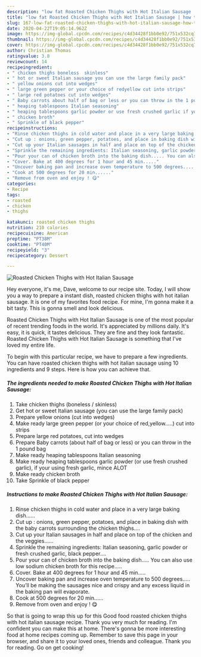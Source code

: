 ```yaml
---
description: "low fat Roasted Chicken Thighs with Hot Italian Sausage | how to make healthy Roasted Chicken Thighs with Hot Italian Sausage"
title: "low fat Roasted Chicken Thighs with Hot Italian Sausage | how to make healthy Roasted Chicken Thighs with Hot Italian Sausage"
slug: 167-low-fat-roasted-chicken-thighs-with-hot-italian-sausage-how-to-make-healthy-roasted-chicken-thighs-with-hot-italian-sausage
date: 2020-04-22T19:05:14.962Z
image: https://img-global.cpcdn.com/recipes/c4d34428f1bb0e92/751x532cq70/roasted-chicken-thighs-with-hot-italian-sausage-recipe-main-photo.jpg
thumbnail: https://img-global.cpcdn.com/recipes/c4d34428f1bb0e92/751x532cq70/roasted-chicken-thighs-with-hot-italian-sausage-recipe-main-photo.jpg
cover: https://img-global.cpcdn.com/recipes/c4d34428f1bb0e92/751x532cq70/roasted-chicken-thighs-with-hot-italian-sausage-recipe-main-photo.jpg
author: Christian Thomas
ratingvalue: 3.8
reviewcount: 14
recipeingredient:
- " chicken thighs boneless  skinless"
- " hot or sweet Italian sausage you can use the large family pack"
- " yellow onions cut into wedges"
- " large green pepper or your choice of redyellow cut into strips"
- " large red potatoes cut into wedges"
- " Baby carrots about half of bag or less or you can throw in the 1 pound bag"
- " heaping tablespoons Italian seasoning"
- " heaping tablespoons garlic powder or use fresh crushed garlic if your using fresh garlic mince ALOT"
- " chicken broth"
- " Sprinkle of black pepper"
recipeinstructions:
- "Rinse chicken thighs in cold water and place in a very large baking dish......"
- "Cut up : onions, green pepper, potatoes, and place in baking dish with the baby carrots surrounding the chicken thighs...."
- "Cut up your Italian sausages in half and place on top of the chicken and the veggies......"
- "Sprinkle the remaining ingredients: Italian seasoning, garlic powder or fresh crushed garlic, black pepper...."
- "Pour your can of chicken broth into the baking dish..... You can also use low sodium chicken broth for this recipe....."
- "Cover. Bake at 400 degrees for 1 hour and 45 min....."
- "Uncover baking pan and increase oven temperature to 500 degrees..... You’ll be making the sausages nice and crispy and any excess liquid in the baking pan will evaporate."
- "Cook at 500 degrees for 20 min......"
- "Remove from oven and enjoy ! 😋"
categories:
- Recipe
tags:
- roasted
- chicken
- thighs

katakunci: roasted chicken thighs 
nutrition: 210 calories
recipecuisine: American
preptime: "PT38M"
cooktime: "PT40M"
recipeyield: "3"
recipecategory: Dessert

---
```



![Roasted Chicken Thighs with Hot Italian Sausage](https://img-global.cpcdn.com/recipes/c4d34428f1bb0e92/751x532cq70/roasted-chicken-thighs-with-hot-italian-sausage-recipe-main-photo.jpg)

Hey everyone, it's me, Dave, welcome to our recipe site. Today, I will show you a way to prepare a instant dish, roasted chicken thighs with hot italian sausage. It is one of my favorites food recipe. For mine, I'm gonna make it a bit tasty. This is gonna smell and look delicious.



Roasted Chicken Thighs with Hot Italian Sausage is one of the most popular of recent trending foods in the world. It's appreciated by millions daily. It's easy, it is quick, it tastes delicious. They are fine and they look fantastic. Roasted Chicken Thighs with Hot Italian Sausage is something that I've loved my entire life.


To begin with this particular recipe, we have to prepare a few ingredients. You can have roasted chicken thighs with hot italian sausage using 10 ingredients and 9 steps. Here is how you can achieve that.

<!--inarticleads1-->

##### The ingredients needed to make Roasted Chicken Thighs with Hot Italian Sausage:

1. Take  chicken thighs (boneless / skinless)
1. Get  hot or sweet Italian sausage (you can use the large family pack)
1. Prepare  yellow onions (cut into wedges)
1. Make ready  large green pepper (or your choice of red,yellow.....) cut into strips
1. Prepare  large red potatoes, cut into wedges
1. Prepare  Baby carrots (about half of bag or less) or you can throw in the 1 pound bag
1. Make ready  heaping tablespoons Italian seasoning
1. Make ready  heaping tablespoons garlic powder (or use fresh crushed garlic), if your using fresh garlic, mince ALOT
1. Make ready  chicken broth
1. Take  Sprinkle of black pepper




<!--inarticleads2-->

##### Instructions to make Roasted Chicken Thighs with Hot Italian Sausage:

1. Rinse chicken thighs in cold water and place in a very large baking dish......
1. Cut up : onions, green pepper, potatoes, and place in baking dish with the baby carrots surrounding the chicken thighs....
1. Cut up your Italian sausages in half and place on top of the chicken and the veggies......
1. Sprinkle the remaining ingredients: Italian seasoning, garlic powder or fresh crushed garlic, black pepper....
1. Pour your can of chicken broth into the baking dish..... You can also use low sodium chicken broth for this recipe.....
1. Cover. Bake at 400 degrees for 1 hour and 45 min.....
1. Uncover baking pan and increase oven temperature to 500 degrees..... You’ll be making the sausages nice and crispy and any excess liquid in the baking pan will evaporate.
1. Cook at 500 degrees for 20 min......
1. Remove from oven and enjoy ! 😋




So that is going to wrap this up for this Good food roasted chicken thighs with hot italian sausage recipe. Thank you very much for reading. I'm confident you can make this at home. There's gonna be more interesting food at home recipes coming up. Remember to save this page in your browser, and share it to your loved ones, friends and colleague. Thank you for reading. Go on get cooking!
